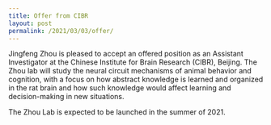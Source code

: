 ```yaml
---
title: Offer from CIBR
layout: post
permalink: /2021/03/03/offer/
---
```


Jingfeng Zhou is pleased to accept an offered position as an Assistant Investigator at the Chinese Institute for Brain Research (CIBR), Beijing. The Zhou lab will study the neural circuit mechanisms of animal behavior and cognition, with a focus on how abstract knowledge is learned and organized in the rat brain and how such knowledge would affect learning and decision-making in new situations.

The Zhou Lab is expected to be launched in the summer of 2021.
